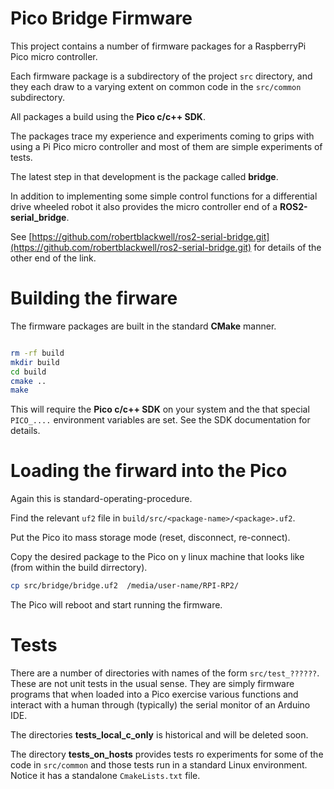 # Pico Bridge Firmware

This project contains a number of firmware packages for a RaspberryPi Pico micro controller.

Each firmware package is a subdirectory of the project `src` directory, and they each draw to a varying extent on 
common code in the `src/common` subdirectory.

All packages a build using the __Pico c/c++ SDK__.

The packages trace my experience and experiments coming to grips with using a Pi Pico micro controller
and most of them are simple experiments of tests.

The latest step in that development is the package called __bridge__.

In addition to implementing some simple control functions for a differential drive wheeled robot
it also provides the micro controller end of a __ROS2-serial_bridge__.

See [https://github.com/robertblackwell/ros2-serial-bridge.git](https://github.com/robertblackwell/ros2-serial-bridge.git) for details
of the other end of the link.

# Building the firware

The firmware packages are built in the standard __CMake__ manner.

```bash

rm -rf build
mkdir build 
cd build
cmake ..
make

```

This will require the __Pico c/c++ SDK__ on your system and the 
that special `PICO_....` environment variables are set. See the SDK documentation for details.

# Loading the firward into the Pico

Again this is standard-operating-procedure.

Find the relevant `uf2` file in `build/src/<package-name>/<package>.uf2`.

Put the Pico ito mass storage mode (reset, disconnect, re-connect).

Copy the desired package to the Pico on y linux machine that looks like (from within the build dirrectory).

```bash
cp src/bridge/bridge.uf2  /media/user-name/RPI-RP2/
```

The Pico will reboot and start running the firmware.

# Tests

There are a number of directories with names of the form `src/test_??????`. These are not unit tests
in the usual sense. They are simply firmware programs that when loaded into a Pico
exercise various functions and interact with a human through (typically) the serial monitor of an
Arduino IDE.

The directories __tests_local_c_only__ is historical and will be deleted soon.

The directory __tests_on_hosts__ provides tests ro experiments for some of the code in `src/common` and those tests run 
in a standard Linux environment. Notice it has a standalone `CmakeLists.txt` file.
